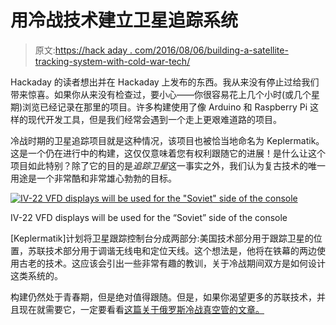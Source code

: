 # 用冷战技术建立卫星追踪系统

> 原文:[https://hack aday . com/2016/08/06/building-a-satellite-tracking-system-with-cold-war-tech/](https://hackaday.com/2016/08/06/building-a-satellite-tracking-system-with-cold-war-tech/)

Hackaday 的读者想出并在 Hackaday 上发布的东西。我从来没有停止过给我们带来惊喜。如果你从来没有检查过，要小心——你很容易花上几个小时(或几个星期)浏览已经记录在那里的项目。许多构建使用了像 Arduino 和 Raspberry Pi 这样的现代开发工具，但是我们经常会遇到一个走上更艰难道路的项目。

冷战时期的卫星追踪项目就是这种情况，该项目也被恰当地命名为 Keplermatik。这是一个仍在进行中的构建，这仅仅意味着您有权利跟随它的进展！是什么让这个项目如此特别？除了它的目的是*追踪卫星*这一事实之外，我们认为复古技术的唯一用途是一个非常酷和非常雄心勃勃的目标。

[![IV-22 VFD displays will be used for the "Soviet" side of the console](../Images/9df104ac3f6566a0aed2258aaa304dc6.png)](https://hackaday.com/wp-content/uploads/2016/08/9518451429598839526.jpg)

IV-22 VFD displays will be used for the “Soviet” side of the console

[Keplermatik]计划将卫星跟踪控制台分成两部分:美国技术部分用于跟踪卫星的位置，苏联技术部分用于调谐无线电和定位天线。这个想法是，他将在铁幕的两边使用古老的技术。这应该会引出一些非常有趣的教训，关于冷战期间双方是如何设计这类系统的。

构建仍然处于青春期，但是绝对值得跟随。但是，如果你渴望更多的苏联技术，并且现在就需要它，一定要看看[这篇关于俄罗斯冷战真空管的文章。](https://hackaday.com/2016/07/20/hot-russian-tubes/)